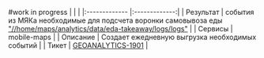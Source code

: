 #work in progress
| | |
|:------------- |:-------------:|
| Результат | события из МЯКа необходимые для подсчета воронки самовывоза еды ["//home/maps/analytics/data/eda-takeaway/logs/logs"](https://yt.yandex-team.ru/hahn/navigation?path=//home/maps/analytics/data/eda-takeaway/logs/logs) |
| Сервисы | mobile-maps |
| Описание | Создает ежедневную выгрузка необходимых событий |
| Тикет | [GEOANALYTICS-1901](https://st.yandex-team.ru/GEOANALYTICS-1901) |
